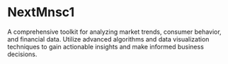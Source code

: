 # NextMnsc1
A comprehensive toolkit for analyzing market trends, consumer behavior, and financial data. Utilize advanced algorithms and data visualization techniques to gain actionable insights and make informed business decisions.
